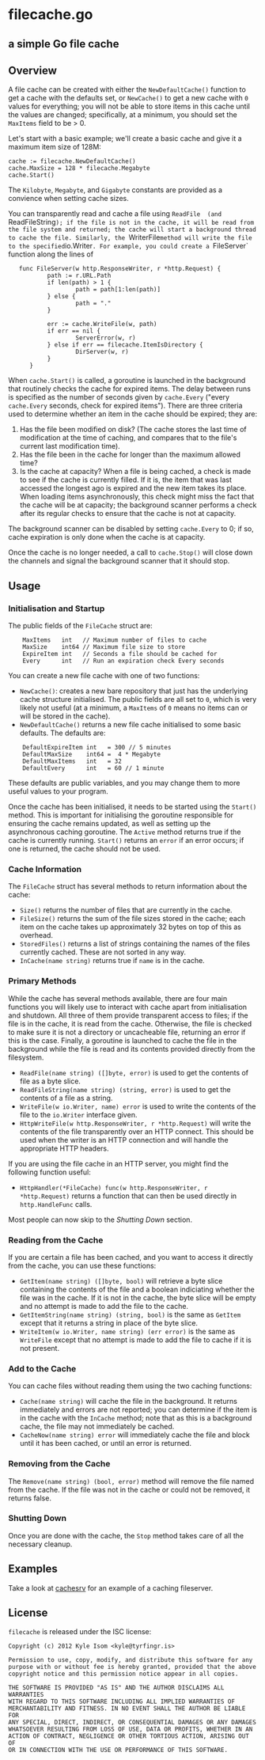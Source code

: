 # filecache.go
## a simple Go file cache

## Overview

A file cache can be created with either the `NewDefaultCache()` function to
get a cache with the defaults set, or `NewCache()` to get a new cache with
`0` values for everything; you will not be able to store items in this cache
until the values are changed; specifically, at a minimum, you should set
the `MaxItems` field to be > 0.

Let's start with a basic example; we'll create a basic cache and give it a
maximum item size of 128M:

```
cache := filecache.NewDefaultCache()
cache.MaxSize = 128 * filecache.Megabyte
cache.Start()
```

The `Kilobyte`, `Megabyte`, and `Gigabyte` constants are provided as a
convience when setting cache sizes.

You can transparently read and cache a file using `ReadFile  (and
`ReadFileString`); if the file is not in the cache, it will be read
from the file system and returned; the cache will start a background
thread to cache the file. Similarly, the `WriterFile` method will
write the file to the specified `io.Writer`. For example, you could
create a `FileServer` function along the lines of

```
   func FileServer(w http.ResponseWriter, r *http.Request) {
           path := r.URL.Path
           if len(path) > 1 {
                   path = path[1:len(path)]
           } else {
                   path = "."
           }

           err := cache.WriteFile(w, path)
           if err == nil {
                   ServerError(w, r)
           } else if err == filecache.ItemIsDirectory {
                   DirServer(w, r)
           }
      }
```

When `cache.Start()` is called, a goroutine is launched in the background
that routinely checks the cache for expired items. The delay between
runs is specified as the number of seconds given by `cache.Every` ("every
`cache.Every` seconds, check for expired items"). There are three criteria
used to determine whether an item in the cache should be expired; they are:

   1. Has the file been modified on disk? (The cache stores the last time
      of modification at the time of caching, and compares that to the
      file's current last modification time).
   2. Has the file been in the cache for longer than the maximum allowed
      time?
   3. Is the cache at capacity? When a file is being cached, a check is
      made to see if the cache is currently filled. If it is, the item that
      was last accessed the longest ago is expired and the new item takes
      its place. When loading items asynchronously, this check might miss
      the fact that the cache will be at capacity; the background scanner
      performs a check after its regular checks to ensure that the cache is
      not at capacity.

The background scanner can be disabled by setting `cache.Every` to 0; if so,
cache expiration is only done when the cache is at capacity.

Once the cache is no longer needed, a call to `cache.Stop()` will close down
the channels and signal the background scanner that it should stop.


## Usage

### Initialisation and Startup

The public fields of the `FileCache` struct are:
```
    MaxItems   int   // Maximum number of files to cache
    MaxSize    int64 // Maximum file size to store
    ExpireItem int   // Seconds a file should be cached for
    Every      int   // Run an expiration check Every seconds
```

You can create a new file cache with one of two functions:

* `NewCache()`: creates a new bare repository that just has the underlying
cache structure initialised. The public fields are all set to `0`, which is
very likely not useful (at a minimum, a `MaxItems` of `0` means no items can
or will be stored in the cache).
* `NewDefaultCache()` returns a new file cache initialised to some basic
defaults. The defaults are:
```
	DefaultExpireItem int   = 300 // 5 minutes
	DefaultMaxSize    int64 =  4 * Megabyte
	DefaultMaxItems   int   = 32
	DefaultEvery      int   = 60 // 1 minute
```

These defaults are public variables, and you may change them to more useful
values to your program.

Once the cache has been initialised, it needs to be started using the
`Start()` method. This is important for initialising the goroutine responsible
for ensuring the cache remains updated, as well as setting up the asynchronous
caching goroutine. The `Active` method returns true if the cache is currently
running. `Start()` returns an `error` if an error occurs; if one is returned,
the cache should not be used.

### Cache Information

The `FileCache` struct has several methods to return information about the
cache:

* `Size()` returns the number of files that are currently in the cache.
* `FileSize()` returns the sum of the file sizes stored in the cache; each 
item on the cache takes up approximately 32 bytes on top of this as overhead.
* `StoredFiles()` returns a list of strings containing the names of the files
currently cached. These are not sorted in any way.
* `InCache(name string)` returns true if `name` is in the cache.

### Primary Methods
While the cache has several methods available, there are four main functions
you will likely use to interact with cache apart from initialisation and
shutdown. All three of them provide transparent access to files; if the file
is in the cache, it is read from the cache. Otherwise, the file is checked
to make sure it is not a directory or uncacheable file, returning an error
if this is the case. Finally, a goroutine is launched to cache the file in
the background while the file is read and its contents provided directly from
the filesystem.

* `ReadFile(name string) ([]byte, error)` is used to get the contents of
file as a byte slice.
* `ReadFileString(name string) (string, error)` is used to get the
contents of a file as a string.
* `WriteFile(w io.Writer, name) error` is used to write the contents of the
file to the `io.Writer` interface given.
* `HttpWriteFile(w http.ResponseWriter, r *http.Request)` will write the
contents of the file transparently over an HTTP connect. This should be
used when the writer is an HTTP connection and will handle the
appropriate HTTP headers.

If you are using the file cache in an HTTP server, you might find the
following function useful:

* `HttpHandler(*FileCache) func(w http.ResponseWriter, r *http.Request)`
returns a function that can then be used directly in `http.HandleFunc`
calls.

Most people can now skip to the *Shutting Down* section.

### Reading from the Cache

If you are certain a file has been cached, and you want to access it directly
from the cache, you can use these functions:

* `GetItem(name string) ([]byte, bool)` will retrieve a byte slice containing
the contents of the file and a boolean indiciating whether the file was in
the cache. If it is not in the cache, the byte slice will be empty and no
attempt is made to add the file to the cache.
* `GetItemString(name string) (string, bool)` is the same as `GetItem` except
that it returns a string in place of the byte slice.
* `WriteItem(w io.Writer, name string) (err error)` is the same as `WriteFile`
except that no attempt is made to add the file to cache if it is not present.

### Add to the Cache

You can cache files without reading them using the two caching functions:

* `Cache(name string)` will cache the file in the background. It returns
immediately and errors are not reported; you can determine if the item is
in the cache with the `InCache` method; note that as this is a background
cache, the file may not immediately be cached.
* `CacheNow(name string) error` will immediately cache the file and block
until it has been cached, or until an error is returned.

### Removing from the Cache

The `Remove(name string) (bool, error)` method will remove the file named
from the cache. If the file was not in the cache or could not be removed,
it returns false.

### Shutting Down

Once you are done with the cache, the `Stop` method takes care of all the
necessary cleanup.

## Examples

Take a look at [cachesrv](https://github.com/gokyle/cachesrv) for
an example of a caching fileserver.

## License

`filecache` is released under the ISC license:

```
Copyright (c) 2012 Kyle Isom <kyle@tyrfingr.is>

Permission to use, copy, modify, and distribute this software for any
purpose with or without fee is hereby granted, provided that the above 
copyright notice and this permission notice appear in all copies.

THE SOFTWARE IS PROVIDED "AS IS" AND THE AUTHOR DISCLAIMS ALL WARRANTIES
WITH REGARD TO THIS SOFTWARE INCLUDING ALL IMPLIED WARRANTIES OF
MERCHANTABILITY AND FITNESS. IN NO EVENT SHALL THE AUTHOR BE LIABLE FOR
ANY SPECIAL, DIRECT, INDIRECT, OR CONSEQUENTIAL DAMAGES OR ANY DAMAGES
WHATSOEVER RESULTING FROM LOSS OF USE, DATA OR PROFITS, WHETHER IN AN
ACTION OF CONTRACT, NEGLIGENCE OR OTHER TORTIOUS ACTION, ARISING OUT OF
OR IN CONNECTION WITH THE USE OR PERFORMANCE OF THIS SOFTWARE. 
```
